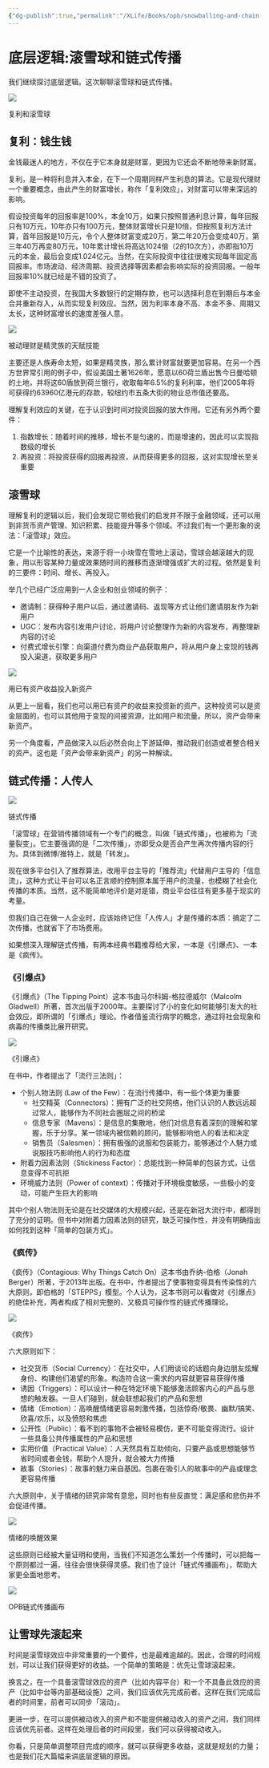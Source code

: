 ```yaml
---
{"dg-publish":true,"permalink":"/XLife/Books/opb/snowballing-and-chain-propagation/","noteIcon":""}
---
```


# 底层逻辑:滚雪球和链式传播

我们继续探讨底层逻辑。这次聊聊滚雪球和链式传播。

![](/img/user/XLife/Books/opb/images/image-43-1024x651.png)

复利和滚雪球

复利：钱生钱
------

金钱最迷人的地方，不仅在于它本身就是财富，更因为它还会不断地带来新财富。

复利，是一种将利息并入本金，在下一个周期同样产生利息的算法。它是现代理财一个重要概念，由此产生的财富增长，称作「复利效应」，对财富可以带来深远的影响。

假设投资每年的回报率是100%，本金10万，如果只按照普通利息计算，每年回报只有10万元，10年亦只有100万元，整体财富增长只是10倍，但按照复利方法计算，首年回报是10万元，令个人整体财富变成20万，第二年20万会变成40万，第三年40万再变80万元，10年累计增长将高达1024倍（2的10次方），亦即指10万元的本金，最后会变成1.024亿元。当然，在实际投资中往往很难实现每年固定高回报率。市场波动、经济周期、投资选择等因素都会影响实际的投资回报。一般年回报率10%就已经是不错的投资了。

即使不主动投资，在我国大多数银行的定期存款，也可以选择利息在到期后与本金合并重新存入，从而实现复利效应。当然，因为利率本身不高、本金不多、周期又太长，这种财富增长的速度差强人意。

![](/img/user/XLife/Books/opb/images/image-42-817x1024.png)

被动理财是精灵族的天赋技能

主要还是人族寿命太短，如果是精灵族，那么累计财富就要更加容易。在另一个西方世界常引用的例子中，假设美国土著1626年，愿意以60荷兰盾出售今日曼哈顿的土地，并将这60盾放到荷兰银行，收取每年6.5%的复利利率，他们2005年将可获得约63960亿港元的存款，较纽约市五条大街的物业总市值还要高。

理解复利效应的关键，在于认识到时间对投资回报的放大作用。它还有另外两个要件：

1.  指数增长：随着时间的推移，增长不是匀速的，而是增速的，因此可以实现指数级的增长
2.  再投资：将投资获得的回报再投资，从而获得更多的回报，这对实现增长至关重要

滚雪球
---

理解复利的逻辑以后，我们会发现它带给我们的启发并不限于金融领域，还可以用到非货币资产管理、知识积累、技能提升等多个领域。不过我们有一个更形象的说法：「滚雪球」效应。

它是一个比喻性的表达，来源于将一小块雪在雪地上滚动，雪球会越滚越大的现象，用以形容某种力量或效果随时间的推移而逐渐增强或扩大的过程。依然是复利的三要件：时间、增长、再投入。

举几个已经广泛应用到一人企业和创业领域的例子：

-   邀请制：获得种子用户以后，通过邀请码、返现等方式让他们邀请朋友作为新用户
-   UGC：发布内容引发用户讨论，将用户讨论整理作为新的内容发布，再整理新内容的讨论
-   付费式增长引擎：向渠道付费为商业产品获取用户，将从用户身上变现的钱再投入渠道，获取更多用户

![](/img/user/XLife/Books/opb/images/image-44-800x1024.png)

用已有资产收益投入新资产

从更上一层看，我们也可以用已有资产的收益来投资新的资产。这种投资可以是资金层面的，也可以其他用于变现的间接资源，比如用户和流量。所以，资产会带来新资产。

另一个角度看，产品做深入以后必然会向上下游延伸，推动我们创造或者整合相关的资产。这也是「资产会带来新资产」的另一种解读。

链式传播：人传人
--------

![](/img/user/XLife/Books/opb/images/image-45-1024x894.png)

链式传播

「滚雪球」在营销传播领域有一个专门的概念，叫做「链式传播」，也被称为「流量裂变」。它主要强调的是「二次传播」，亦即受众是否会产生再次传播内容的行为。具体到微博/推特上，就是「转发」。

现在很多平台引入了推荐算法，改用平台主导的「推荐流」代替用户主导的「信息流」，这种方式让平台可以名正言顺的控制原本属于用户的流量，也模糊了社会化传播的本质。当然，这不能简单地评价是对是错，商业平台往往有更多基于现实的考量。

但我们自己在做一人企业时，应该始终记住「人传人」才是传播的本质：搞定了二次传播，也就省下了市场费用。

如果想深入理解链式传播，有两本经典书籍推荐给大家，一本是《引爆点》、一本是《疯传》。

### 《引爆点》

《引爆点》（The Tipping Point）这本书由马尔科姆-格拉德威尔（Malcolm Gladwell）所著，首次出版于2000年。主要探讨了小的变化如何能够引发大的社会效应，即所谓的「引爆点」理论。作者借鉴流行病学的概念，通过将社会现象和病毒的传播类比展开研究。

![](/img/user/XLife/Books/opb/images/image-46-722x1024.png)

《引爆点》

在书中，作者提出了「流行三法则」：

-   个别人物法则 (Law of the Few）：在流行传播中，有一些个体更为重要
    -   社交精英（Connectors）：拥有广泛的社交网络，他们认识的人数远远超过常人，能够作为不同社会圈层之间的桥梁
    -   信息专家（Mavens）：是信息的集散地，他们对信息有着深刻的理解和掌握，乐于分享。某一领域内被信赖的顾问，能够影响他人的看法和决定
    -   销售员（Salesmen）：拥有极强的说服和包装能力，能够通过个人魅力或说服技巧影响他人的行为和态度
-   附着力因素法则（Stickiness Factor）：总能找到一种简单的包装方式，让信息变得不可抗拒
-   环境威力法则（Power of context）：传播对于环境极度敏感，一些极小的变动，可能产生巨大的影响

其中个别人物法则无论是在社交媒体的大规模兴起，还是在新冠大流行中，都得到了充分的证明。但书中对附着力因素法则的研究，缺乏可操作性，并没有明确指出如何找到这种「简单的包装方式」。

### 《疯传》

《疯传》（Contagious: Why Things Catch On）这本书由乔纳-伯格（Jonah Berger）所著，于2013年出版。在书中，作者提出了使事物变得具有传染性的六大原则，即伯格的「STEPPS」模型。个人认为，这本书则可以看做对《引爆点》的绝佳补充，两者构成了相对完整的、又极具可操作性的链式传播理论。

![](/img/user/XLife/Books/opb/images/image-47-712x1024.png)

《疯传》

六大原则如下：

-   社交货币（Social Currency）：在社交中，人们用谈论的话题向身边朋友炫耀身份、构建他们渴望的形象。构造符合这一需求的内容就更容易获得传播
-   诱因（Triggers）：可以设计一种在特定环境下能够激活顾客内心的产品与思想的触发器。一旦人们碰到，就会联想起我们的产品和思想
-   情绪（Emotion）：高唤醒情绪更容易刺激传播，包括惊奇/敬畏、幽默/搞笑、欣喜/欢乐，以及愤怒和焦虑
-   公开性（Public）：看不到的事物不会被轻易模仿，更不可能变得流行。设计一些具备公共传播属性的产品和思想
-   实用价值（Practical Value）：人天然具有互助倾向，只要产品或思想能够节省时间或者金钱，帮助个人提升，就会被大力传播
-   故事（Stories）：故事的魅力来自基因。包裹在吸引人的故事中的产品或理念更容易传播

六大原则中，关于情绪的研究非常有意思，同时也有些反直觉：满足感和悲伤并不会促进传播。

![](/img/user/XLife/Books/opb/images/image-48-1024x227.png)

情绪的唤醒效果

这些原则已经被大量证明和使用，当我们不知道怎么策划一个传播时，可以把每一个原则都过一遍，往往会很快获得灵感。我们也了设计「链式传播画布」，帮助大家更全面地思考。

![](/img/user/XLife/Books/opb/images/opb-chain-propagation-1024x573.png)

OPB链式传播画布

让雪球先滚起来
-------

时间是滚雪球效应中非常重要的一个要件，也是最难逾越的。因此，合理的时间规划，可以让我们获得更好的收益。一个简单的策略是：优先让雪球滚起来。

换言之，在一个具备滚雪球效应的资产（比如内容平台）和一个不具备此效应的资产（比如中台等内部基础设施）之间，我们应该优先完成前者。这样在我们完成后者的时间里，前者可以同步「滚动」。

更进一步，在可以提供被动收入的资产和不能提供被动收入的资产之间，我们同样应该优先前者。这样在处理后者的时间段里，我们可以获得被动收入。

你看，只是简单调整项目完成的顺序，就可以获得更多收益，这就是规划的力量；也是我们花大篇幅来讲底层逻辑的原因。